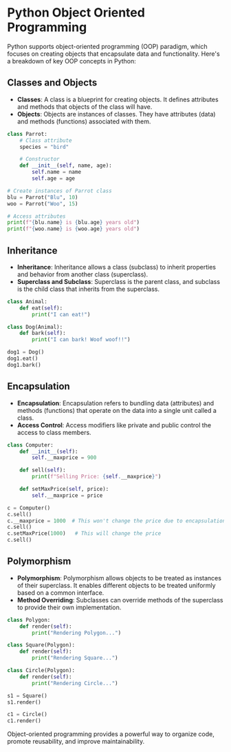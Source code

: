 # Python Object Oriented Programming

Python supports object-oriented programming (OOP) paradigm, which focuses on creating objects that encapsulate data and functionality. Here's a breakdown of key OOP concepts in Python:

## Classes and Objects

- **Classes**: A class is a blueprint for creating objects. It defines attributes and methods that objects of the class will have.
- **Objects**: Objects are instances of classes. They have attributes (data) and methods (functions) associated with them.

```python
class Parrot:
    # Class attribute
    species = "bird"

    # Constructor
    def __init__(self, name, age):
        self.name = name
        self.age = age

# Create instances of Parrot class
blu = Parrot("Blu", 10)
woo = Parrot("Woo", 15)

# Access attributes
print(f"{blu.name} is {blu.age} years old")
print(f"{woo.name} is {woo.age} years old")
```

## Inheritance

- **Inheritance**: Inheritance allows a class (subclass) to inherit properties and behavior from another class (superclass).
- **Superclass and Subclass**: Superclass is the parent class, and subclass is the child class that inherits from the superclass.

```python
class Animal:
    def eat(self):
        print("I can eat!")

class Dog(Animal):
    def bark(self):
        print("I can bark! Woof woof!!")

dog1 = Dog()
dog1.eat()
dog1.bark()
```

## Encapsulation

- **Encapsulation**: Encapsulation refers to bundling data (attributes) and methods (functions) that operate on the data into a single unit called a class.
- **Access Control**: Access modifiers like private and public control the access to class members.

```python
class Computer:
    def __init__(self):
        self.__maxprice = 900

    def sell(self):
        print(f"Selling Price: {self.__maxprice}")

    def setMaxPrice(self, price):
        self.__maxprice = price

c = Computer()
c.sell()
c.__maxprice = 1000  # This won't change the price due to encapsulation
c.sell()
c.setMaxPrice(1000)   # This will change the price
c.sell()
```

## Polymorphism

- **Polymorphism**: Polymorphism allows objects to be treated as instances of their superclass. It enables different objects to be treated uniformly based on a common interface.
- **Method Overriding**: Subclasses can override methods of the superclass to provide their own implementation.

```python
class Polygon:
    def render(self):
        print("Rendering Polygon...")

class Square(Polygon):
    def render(self):
        print("Rendering Square...")

class Circle(Polygon):
    def render(self):
        print("Rendering Circle...")

s1 = Square()
s1.render()

c1 = Circle()
c1.render()
```

Object-oriented programming provides a powerful way to organize code, promote reusability, and improve maintainability.

